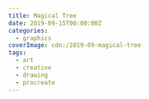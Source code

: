 ```yaml
---
title: Magical Tree
date: 2019-09-15T00:00:00Z
categories:
  - graphics
coverImage: cdn:/2019-09-magical-tree
tags:
  - art
  - creative
  - drawing
  - procreate
---
```

